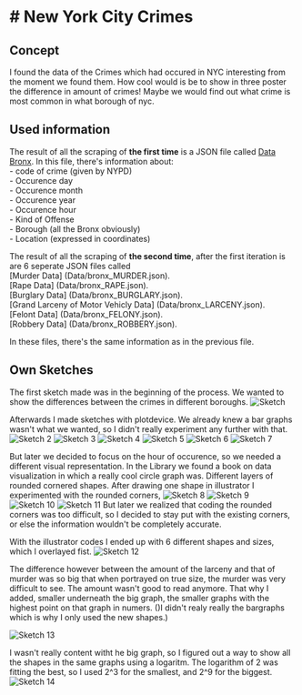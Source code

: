 # # New York City Crimes 

## Concept 
I found the data of the Crimes which had occured in NYC interesting from the moment we found them. How cool would is be to show in three poster the difference in amount of crimes! Maybe we would find out what crime is most common in what borough of nyc. 

## Used information

The result of all the scraping of  **the first time** is a JSON file called [Data Bronx](Data/bronx.json). In this file, there's information about:<br>
	- code of crime (given by NYPD) <br>
	- Occurence day <br>
	- Occurence month<br>
	- Occurence year<br>
	- Occurence hour<br>
	- Kind of Offense <br>
	- Borough (all the Bronx obviously)<br>
	- Location (expressed in coordinates)<br>

The result of all the scraping of  **the second time**, after the first iteration is are 6 seperate JSON files called <br>
[Murder Data] (Data/bronx_MURDER.json).<br>
[Rape Data] (Data/bronx_RAPE.json). <br>
[Burglary Data] (Data/bronx_BURGLARY.json).<br>
[Grand Larceny of Motor Vehicly Data] (Data/bronx_LARCENY.json). <br>
[Felont Data] (Data/bronx_FELONY.json).<br>
[Robbery Data] (Data/bronx_ROBBERY.json). <br>


In these files, there's the same information as in the previous file.

## Own Sketches
The first sketch made was in the beginning of the process. We wanted to show the differences between the crimes in different boroughs. 
![Sketch](First_Sketch/poster2.png)

Afterwards I made sketches with plotdevice. We already knew a bar graphs wasn't what we wanted, so I didn't really experiment any further with that. 
![Sketch 2](plotdevice_Schetsen/Analyzing_time_burglary.png)
![Sketch 3](plotdevice_Schetsen/Analyzing_time_felony.png)
![Sketch 4](plotdevice_Schetsen/Analyzing_time_motor.png)
![Sketch 5](plotdevice_Schetsen/Analyzing_time_murder.png)
![Sketch 6](plotdevice_Schetsen/Analyzing_time_rape.png)
![Sketch 7](plotdevice_Schetsen/Analyzing_time_robbery.png)

But later we decided to focus on the hour of occurence, so we needed a different visual representation. In the Library we found a book on data visualization in which a really cool circle graph was. Different layers of rounded cornered shapes. After drawing one shape in illustrator I experimented with the rounded corners, 
![Sketch 8](second_sketch/schets-13.png)
![Sketch 9](second_sketch/schets-14.png)
![Sketch 10](second_sketch/schets-15.png)
![Sketch 11](second_sketch/schets-16.png)
But later we realized that coding the rounded corners was too difficult, so I decided to stay put with the existing corners, or else the information wouldn't be completely accurate. 

With the illustrator codes I ended up with 6 different shapes and sizes, which I overlayed fist. 
![Sketch 12](Final_Sketch/2_overlay.png)

The difference however between the amount of the larceny and that of murder was so big that when portrayed on true size, the murder was very difficult to see. The amount wasn't good to read anymore. That why I added, smaller underneath the big graph, the smaller graphs with the highest point on that graph in numers. ()I didn't realy really the bargraphs which is why I only used the new shapes.) 

![Sketch 13](Final_Sketch/3_overlay+verschil.png)

I wasn't really content witht he big graph, so I figured out a way to show all the shapes in the same graphs using a logaritm. The logarithm of 2 was fitting the best, so I used 2^3 for the smallest, and 2^9 for the biggest. 
![Sketch 14](Final_Sketch/4_logaritmisch.png)

